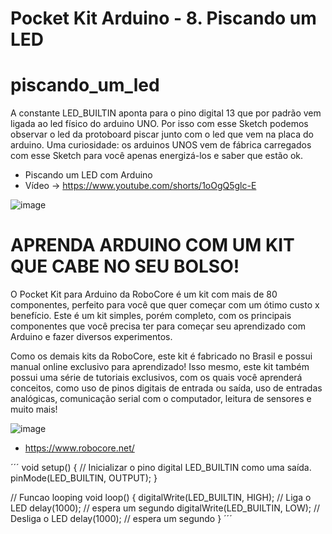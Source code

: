 # Pocket Kit Arduino - 8. Piscando um LED
# piscando_um_led

A constante LED_BUILTIN aponta para o pino digital 13 que por padrão vem ligada ao led físico do arduino UNO. 
Por isso com esse Sketch podemos observar o led da protoboard piscar junto com o led que vem na placa do arduino. 
Uma curiosidade: os arduinos UNOS vem de fábrica carregados com esse Sketch para você apenas energizá-los e saber que estão ok.

- Piscando um LED com Arduino
- Vídeo -> https://www.youtube.com/shorts/1oOgQ5glc-E

![image](https://github.com/jorgeluige/piscando_um_led/assets/37905961/f66d99e3-feb0-4fbb-ab03-66e2543dbfcd)







# APRENDA ARDUINO COM UM KIT QUE CABE NO SEU BOLSO!
O Pocket Kit para Arduino da RoboCore é um kit com mais de 80 componentes, perfeito para você que quer começar com um ótimo custo x benefício. Este é um kit simples, porém completo, com os principais componentes que você precisa ter para começar seu aprendizado com Arduino e fazer diversos experimentos.

Como os demais kits da RoboCore, este kit é fabricado no Brasil e possui manual online exclusivo para aprendizado! Isso mesmo, este kit também possui uma série de tutoriais exclusivos, com os quais você aprenderá conceitos, como uso de pinos digitais de entrada ou saída, uso de entradas analógicas, comunicação serial com o computador, leitura de sensores e muito mais!

![image](https://github.com/user-attachments/assets/9afec2a1-a0c4-4b33-a741-73dfc2f319fc)

- https://www.robocore.net/


´´´
void setup() {
  // Inicializar o pino digital LED_BUILTIN como uma saída.
  pinMode(LED_BUILTIN, OUTPUT);
}

// Funcao looping 
void loop() {
  digitalWrite(LED_BUILTIN, HIGH);   // Liga o LED 
  delay(1000);                       // espera um segundo
  digitalWrite(LED_BUILTIN, LOW);    // Desliga o LED
  delay(1000);                       // espera um segundo
}
´´´
